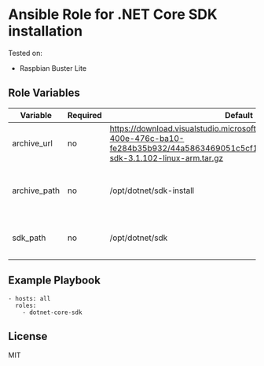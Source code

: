# Ansible Role for .NET Core SDK installation
Tested on:
- Raspbian Buster Lite

## Role Variables

| Variable                | Required | Default                   | Choices  | Comments                                 |
|-------------------------|----------|---------------------------|----------|------------------------------------------|
| archive_url             | no       | https://download.visualstudio.microsoft.com/download/pr/349f13f0-400e-476c-ba10-fe284b35b932/44a5863469051c5cf103129f1423ddb8/dotnet-sdk-3.1.102-linux-arm.tar.gz   |  | URL of the install archive to use  |
| archive_path            | no       | /opt/dotnet/sdk-install   |          | Path where install archive is stored to  |
| sdk_path                | no       | /opt/dotnet/sdk           |          | Path where SDK is installed to           |

## Example Playbook
```
- hosts: all
  roles:
    - dotnet-core-sdk
```

## License
MIT
